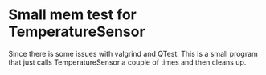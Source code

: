 Small mem test for TemperatureSensor
=========

Since there is some issues with valgrind and QTest.
This is a small program that just calls TemperatureSensor 
a couple of times and then cleans up.
